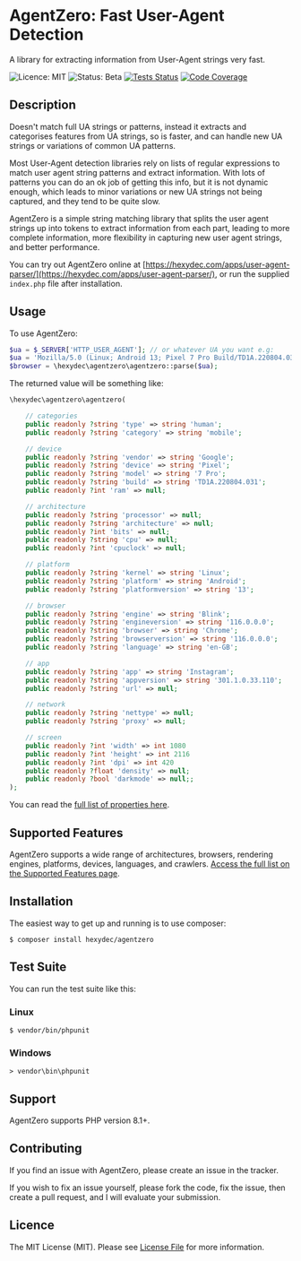 # AgentZero: Fast User-Agent Detection
A library for extracting information from User-Agent strings very fast.

![Licence: MIT](https://img.shields.io/badge/Licence-MIT-lightgrey.svg)
![Status: Beta](https://img.shields.io/badge/Status-Beta-orange.svg)
[![Tests Status](https://github.com/hexydec/agentzero/actions/workflows/tests.yml/badge.svg)](https://github.com/hexydec/agentzero/actions/workflows/tests.yml)
[![Code Coverage](https://scrutinizer-ci.com/g/hexydec/agentzero/badges/coverage.png?b=main)](https://scrutinizer-ci.com/g/hexydec/agentzero/code-structure/main/code-coverage)

## Description

Doesn't match full UA strings or patterns, instead it extracts and categorises features from UA strings, so is faster, and can handle new UA strings or variations of common UA patterns.

Most User-Agent detection libraries rely on lists of regular expressions to match user agent string patterns and extract information. With lots of patterns you can do an ok job of getting this info, but it is not dynamic enough, which leads to minor variations or new UA strings not being captured, and they tend to be quite slow.

AgentZero is a simple string matching library that splits the user agent strings up into tokens to extract information from each part, leading to more complete information, more flexibility in capturing new user agent strings, and better performance.

You can try out AgentZero online at [https://hexydec.com/apps/user-agent-parser/](https://hexydec.com/apps/user-agent-parser/), or run the supplied `index.php` file after installation.

## Usage

To use AgentZero:

```php
$ua = $_SERVER['HTTP_USER_AGENT']; // or whatever UA you want e.g:
$ua = 'Mozilla/5.0 (Linux; Android 13; Pixel 7 Pro Build/TD1A.220804.031; wv) AppleWebKit/537.36 (KHTML, like Gecko) Version/4.0 Chrome/116.0.0.0 Mobile Safari/537.36 Instagram 301.1.0.33.110 Android (33/13; 420dpi; 1080x2116; Google/google; Pixel 7 Pro; cheetah; cheetah; en_GB; 517986703)';
$browser = \hexydec\agentzero\agentzero::parse($ua);
```
The returned value will be something like:

```php
\hexydec\agentzero\agentzero(

	// categories
	public readonly ?string 'type' => string 'human';
	public readonly ?string 'category' => string 'mobile';

	// device
	public readonly ?string 'vendor' => string 'Google';
	public readonly ?string 'device' => string 'Pixel';
	public readonly ?string 'model' => string '7 Pro';
	public readonly ?string 'build' => string 'TD1A.220804.031';
	public readonly ?int 'ram' => null;

	// architecture
	public readonly ?string 'processor' => null;
	public readonly ?string 'architecture' => null;
	public readonly ?int 'bits' => null;
	public readonly ?string 'cpu' => null;
	public readonly ?int 'cpuclock' => null;

	// platform
	public readonly ?string 'kernel' => string 'Linux';
	public readonly ?string 'platform' => string 'Android';
	public readonly ?string 'platformversion' => string '13';

	// browser
	public readonly ?string 'engine' => string 'Blink';
	public readonly ?string 'engineversion' => string '116.0.0.0';
	public readonly ?string 'browser' => string 'Chrome';
	public readonly ?string 'browserversion' => string '116.0.0.0';
	public readonly ?string 'language' => string 'en-GB';

	// app
	public readonly ?string 'app' => string 'Instagram';
	public readonly ?string 'appversion' => string '301.1.0.33.110';
	public readonly ?string 'url' => null;

	// network
	public readonly ?string 'nettype' => null;
	public readonly ?string 'proxy' => null;

	// screen
	public readonly ?int 'width' => int 1080
	public readonly ?int 'height' => int 2116
	public readonly ?int 'dpi' => int 420
	public readonly ?float 'density' => null;
	public readonly ?bool 'darkmode' => null;;
);
```

You can read the [full list of properties here](docs/api.md).
## Supported Features

AgentZero supports a wide range of architectures, browsers, rendering engines, platforms, devices, languages, and crawlers. [Access the full list on the Supported Features page](docs/support.md).

## Installation

The easiest way to get up and running is to use composer:

```
$ composer install hexydec/agentzero
```

## Test Suite

You can run the test suite like this:

### Linux
```
$ vendor/bin/phpunit
```
### Windows
```
> vendor\bin\phpunit
```

## Support

AgentZero supports PHP version 8.1+.

## Contributing

If you find an issue with AgentZero, please create an issue in the tracker.

If you wish to fix an issue yourself, please fork the code, fix the issue, then create a pull request, and I will evaluate your submission.

## Licence

The MIT License (MIT). Please see [License File](LICENCE) for more information.